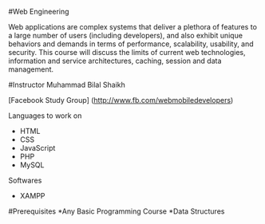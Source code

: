 
#Web Engineering

Web applications are complex systems that deliver a plethora of features to a large number of users (including developers), and also exhibit unique behaviors and demands in terms of performance, scalability, usability, and security. This course will discuss the limits of current web technologies, information and service architectures, caching, session and data management.

#Instructor
Muhammad Bilal Shaikh

[Facebook Study Group] (http://www.fb.com/webmobiledevelopers)

Languages to work on
* HTML
* CSS
* JavaScript
* PHP
* MySQL

Softwares
* XAMPP


#Prerequisites
*Any Basic Programming Course
*Data Structures

